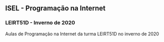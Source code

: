 ## ISEL - Programação na Internet
### LEIRT51D - Inverno de 2020
Aulas de Programação na Internet da turma LEIRT51D no inverno de 2020
